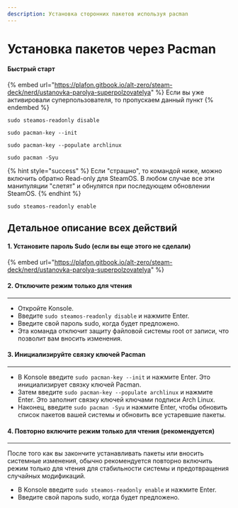 ```yaml
---
description: Установка сторонних пакетов используя pacman
---
```


# Установка пакетов через Pacman

#### Быстрый старт

{% embed url="https://plafon.gitbook.io/alt-zero/steam-deck/nerd/ustanovka-parolya-superpolzovatelya" %}
Если вы уже активировали суперпользователя, то пропускаем данный пункт
{% endembed %}

```
sudo steamos-readonly disable
```

```
sudo pacman-key --init
```

```
sudo pacman-key --populate archlinux
```

```
sudo pacman -Syu
```

{% hint style="success" %}
Если "страшно", то командой ниже, можно включить обратно Read-only для SteamOS. В любом случае все эти манипуляции "слетят" и обнулятся при последующем обновлении SteamOS.
{% endhint %}

```
sudo steamos-readonly enable
```







## Детальное описание всех действий

#### 1. Установите пароль Sudo (если вы еще этого не сделали)

{% embed url="https://plafon.gitbook.io/alt-zero/steam-deck/nerd/ustanovka-parolya-superpolzovatelya" %}

#### 2. Отключите режим только для чтения

***

* Откройте Konsole.
* Введите `sudo steamos-readonly disable` и нажмите Enter.
* Введите свой пароль sudo, когда будет предложено.
* Эта команда отключит защиту файловой системы root от записи, что позволит вам вносить изменения.

#### 3. Инициализируйте связку ключей Pacman

***

* В Konsole введите `sudo pacman-key --init` и нажмите Enter. Это инициализирует связку ключей Pacman.
* Затем введите `sudo pacman-key --populate archlinux` и нажмите Enter. Это заполнит связку ключей ключами подписи Arch Linux.
* Наконец, введите `sudo pacman -Syu` и нажмите Enter, чтобы обновить список пакетов вашей системы и обновить все устаревшие пакеты.

#### 4. Повторно включите режим только для чтения (рекомендуется)

***

После того как вы закончите устанавливать пакеты или вносить системные изменения, обычно рекомендуется повторно включить режим только для чтения для стабильности системы и предотвращения случайных модификаций.

* В Konsole введите `sudo steamos-readonly enable` и нажмите Enter.
* Введите свой пароль sudo, когда будет предложено.
